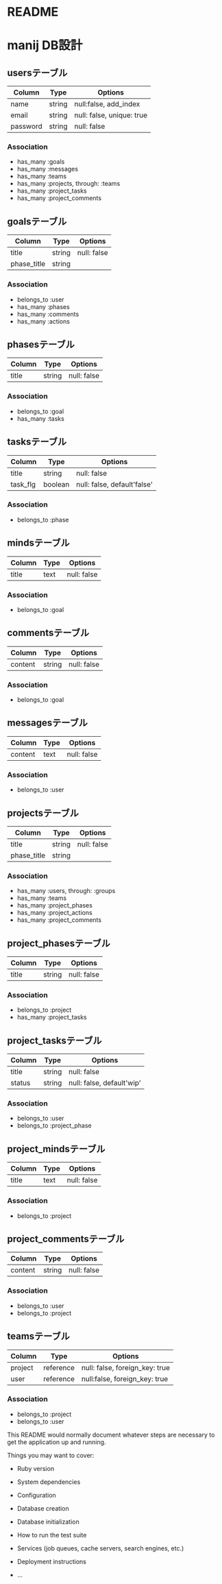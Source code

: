 # README

# manij DB設計

## usersテーブル
|Column|Type|Options|
|------|----|-------|
|name|string|null:false, add_index|
|email|string|null: false, unique: true|
|password|string|null: false|
### Association
- has_many :goals
- has_many :messages
- has_many :teams
- has_many :projects, through: :teams
- has_many :project_tasks
- has_many :project_comments

## goalsテーブル
|Column|Type|Options|
|------|----|-------|
|title|string|null: false|
|phase_title|string||
### Association
- belongs_to :user
- has_many :phases
- has_many :comments
- has_many :actions

## phasesテーブル
|Column|Type|Options|
|------|----|-------|
|title|string|null: false|
### Association
- belongs_to :goal
- has_many :tasks

## tasksテーブル
|Column|Type|Options|
|------|----|-------|
|title|string|null: false|
|task_flg|boolean|null: false, default'false'|
### Association
- belongs_to :phase

## mindsテーブル
|Column|Type|Options|
|------|----|-------|
|title|text|null: false|
### Association
- belongs_to :goal

## commentsテーブル
|Column|Type|Options|
|------|----|-------|
|content|string|null: false|
### Association
- belongs_to :goal

## messagesテーブル
|Column|Type|Options|
|------|----|-------|
|content|text|null: false|
### Association
- belongs_to :user

## projectsテーブル
|Column|Type|Options|
|------|----|-------|
|title|string|null: false|
|phase_title|string||
### Association
- has_many :users, through: :groups
- has_many :teams
- has_many :project_phases
- has_many :project_actions
- has_many :project_comments

## project_phasesテーブル
|Column|Type|Options|
|------|----|-------|
|title|string|null: false|
### Association
- belongs_to :project
- has_many :project_tasks

## project_tasksテーブル
|Column|Type|Options|
|------|----|-------|
|title|string|null: false|
|status|string|null: false, default'wip'|
### Association
- belongs_to :user
- belongs_to :project_phase

## project_mindsテーブル
|Column|Type|Options|
|------|----|-------|
|title|text|null: false|
### Association
- belongs_to :project

## project_commentsテーブル
|Column|Type|Options|
|------|----|-------|
|content|string|null: false|
### Association
- belongs_to :user
- belongs_to :project

## teamsテーブル
|Column|Type|Options|
|------|----|-------|
|project|reference|null: false, foreign_key: true|
|user|reference|null:false, foreign_key: true|
### Association
- belongs_to :project
- belongs_to :user


This README would normally document whatever steps are necessary to get the
application up and running.

Things you may want to cover:

* Ruby version

* System dependencies

* Configuration

* Database creation

* Database initialization

* How to run the test suite

* Services (job queues, cache servers, search engines, etc.)

* Deployment instructions

* ...
